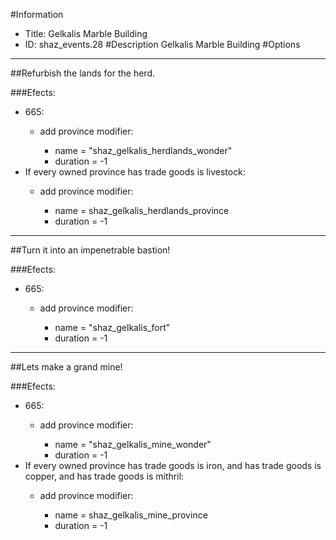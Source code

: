 #Information
 - Title: Gelkalis Marble Building
 - ID: shaz_events.28
#Description
Gelkalis Marble Building
#Options

___
##Refurbish the lands for the herd.

###Efects:<ul><li>665:</li><ul><li>add province modifier:</li><ul><li>name = "shaz_gelkalis_herdlands_wonder"</li><li>duration = -1</li></ul></ul><li>If every owned province has trade goods is livestock:</li><ul><li>add province modifier:</li><ul><li>name = shaz_gelkalis_herdlands_province</li><li>duration = -1</li></ul></ul></ul>

___
##Turn it into an impenetrable bastion!

###Efects:<ul><li>665:</li><ul><li>add province modifier:</li><ul><li>name = "shaz_gelkalis_fort"</li><li>duration = -1</li></ul></ul></ul>

___
##Lets make a grand mine!

###Efects:<ul><li>665:</li><ul><li>add province modifier:</li><ul><li>name = "shaz_gelkalis_mine_wonder"</li><li>duration = -1</li></ul></ul><li>If every owned province has trade goods is iron, and has trade goods is copper, and has trade goods is mithril:</li><ul><li>add province modifier:</li><ul><li>name = shaz_gelkalis_mine_province</li><li>duration = -1</li></ul></ul></ul>
